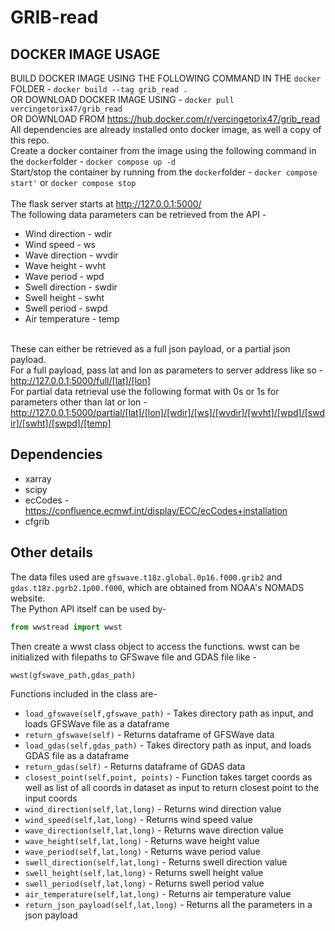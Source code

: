 # GRIB-read
## DOCKER IMAGE USAGE
BUILD DOCKER IMAGE USING THE FOLLOWING COMMAND IN THE ```docker``` FOLDER - ```docker build --tag grib_read .``` <br>
OR DOWNLOAD DOCKER IMAGE USING - ```docker pull vercingetorix47/grib_read``` <br> 
OR DOWNLOAD FROM https://hub.docker.com/r/vercingetorix47/grib_read <br>
All dependencies are already installed onto docker image, as well a copy of this repo.
<br>
Create a docker container from the image using the following command in the ```docker```folder - ```docker compose up -d```<br>
Start/stop the container by running from the ```docker```folder - ```docker compose start'``` or  ```docker compose stop```<br>
<br>
The flask server starts at http://127.0.0.1:5000/  <br>
The following data parameters can be retrieved from the API - 
- Wind direction - wdir
- Wind speed - ws
- Wave direction - wvdir
- Wave height - wvht
- Wave period - wpd
- Swell direction - swdir
- Swell height - swht
- Swell period - swpd
- Air temperature - temp

<br>These can either be retrieved as a full json payload, or a partial json payload.<br>
For a full payload, pass lat and lon as parameters to server address like so - <a href='http://127.0.0.1:5000/full/0/0'>http://127.0.0.1:5000/full/[lat]/[lon]</a> <br>
For partial data retrieval use the following format with 0s or 1s for parameters other than lat or lon - <a href='http://127.0.0.1:5000/partial/0/0/1/1/1/1/1/1/1/1/1'>http://127.0.0.1:5000/partial/[lat]/[lon]/[wdir]/[ws]/[wvdir]/[wvht]/[wpd]/[swdir]/[swht]/[swpd]/[temp]</a> <br>

## Dependencies
- xarray
- scipy
- ecCodes - https://confluence.ecmwf.int/display/ECC/ecCodes+installation
- cfgrib

## Other details
The data files used are ```gfswave.t18z.global.0p16.f000.grib2``` and ```gdas.t18z.pgrb2.1p00.f000```, which are obtained from NOAA's NOMADS website.<br>
The Python API itself can be used by-
 ```python
 from wwstread import wwst
 ```

Then create a wwst class object to access the functions. wwst can be initialized with filepaths to GFSwave file and GDAS file like -
 ```python
 wwst(gfswave_path,gdas_path)
 ```
Functions included in the class are-
  - ``` load_gfswave(self,gfswave_path) ``` - Takes directory path as input, and loads GFSWave file as a dataframe
  - ``` return_gfswave(self) ``` - Returns dataframe of GFSWave data
  - ``` load_gdas(self,gdas_path) ``` - Takes directory path as input, and loads GDAS file as a dataframe
  - ``` return_gdas(self) ``` - Returns dataframe of GDAS data
  - ``` closest_point(self,point, points) ``` - Function takes target coords as well as list of all coords in dataset as input to return closest point to the input coords
  - ``` wind_direction(self,lat,long) ``` - Returns wind direction value
  - ``` wind_speed(self,lat,long) ``` - Returns wind speed value
  - ``` wave_direction(self,lat,long) ``` - Returns wave direction value
  - ``` wave_height(self,lat,long) ``` - Returns wave height value
  - ``` wave_period(self,lat,long) ``` - Returns wave period value
  - ``` swell_direction(self,lat,long) ``` - Returns swell direction value
  - ``` swell_height(self,lat,long) ``` - Returns swell height value
  - ``` swell_period(self,lat,long) ``` - Returns swell period value
  - ``` air_temperature(self,lat,long) ``` - Returns air temperature value
  - ``` return_json_payload(self,lat,long) ``` - Returns all the parameters in a json payload
